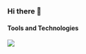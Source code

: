### Hi there 👋

#### Tools and Technologies

<img src="https://cdn.jsdelivr.net/gh/devicons/devicon/icons/gitlab/gitlab-original-wordmark.svg" />
          

